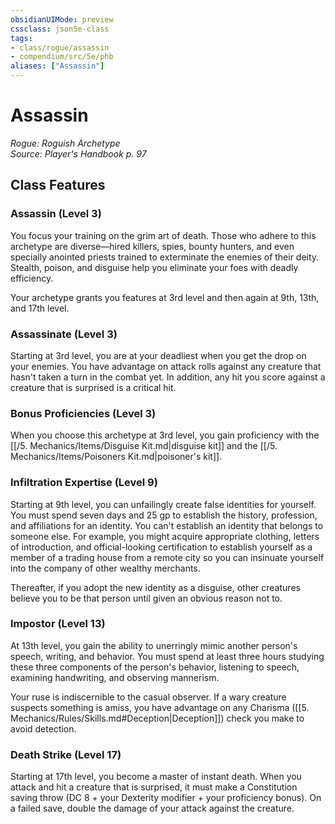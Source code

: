 ```yaml
---
obsidianUIMode: preview
cssclass: json5e-class
tags:
- class/rogue/assassin
- compendium/src/5e/phb
aliases: ["Assassin"]
---
```

# Assassin
*Rogue: Roguish Archetype*  
*Source: Player's Handbook p. 97*  


## Class Features

### Assassin (Level 3)

You focus your training on the grim art of death. Those who adhere to this archetype are diverse—hired killers, spies, bounty hunters, and even specially anointed priests trained to exterminate the enemies of their deity. Stealth, poison, and disguise help you eliminate your foes with deadly efficiency.

Your archetype grants you features at 3rd level and then again at 9th, 13th, and 17th level.

### Assassinate (Level 3)

Starting at 3rd level, you are at your deadliest when you get the drop on your enemies. You have advantage on attack rolls against any creature that hasn't taken a turn in the combat yet. In addition, any hit you score against a creature that is surprised is a critical hit.

### Bonus Proficiencies (Level 3)

When you choose this archetype at 3rd level, you gain proficiency with the [[/5. Mechanics/Items/Disguise Kit.md|disguise kit]] and the [[/5. Mechanics/Items/Poisoners Kit.md|poisoner's kit]].

### Infiltration Expertise (Level 9)

Starting at 9th level, you can unfailingly create false identities for yourself. You must spend seven days and 25 gp to establish the history, profession, and affiliations for an identity. You can't establish an identity that belongs to someone else. For example, you might acquire appropriate clothing, letters of introduction, and official-looking certification to establish yourself as a member of a trading house from a remote city so you can insinuate yourself into the company of other wealthy merchants.

Thereafter, if you adopt the new identity as a disguise, other creatures believe you to be that person until given an obvious reason not to.

### Impostor (Level 13)

At 13th level, you gain the ability to unerringly mimic another person's speech, writing, and behavior. You must spend at least three hours studying these three components of the person's behavior, listening to speech, examining handwriting, and observing mannerism.

Your ruse is indiscernible to the casual observer. If a wary creature suspects something is amiss, you have advantage on any Charisma ([[5. Mechanics/Rules/Skills.md#Deception|Deception]]) check you make to avoid detection.

### Death Strike (Level 17)

Starting at 17th level, you become a master of instant death. When you attack and hit a creature that is surprised, it must make a Constitution saving throw (DC 8 + your Dexterity modifier + your proficiency bonus). On a failed save, double the damage of your attack against the creature.